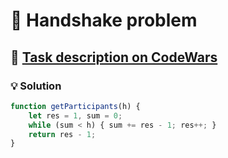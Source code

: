 # 📝 Handshake problem

## 🔗 [Task description on CodeWars](https://www.codewars.com/kata/5574835e3e404a0bed00001b)

### 💡 Solution

```javascript
function getParticipants(h) {
    let res = 1, sum = 0;
    while (sum < h) { sum += res - 1; res++; }
    return res - 1;
}
```
